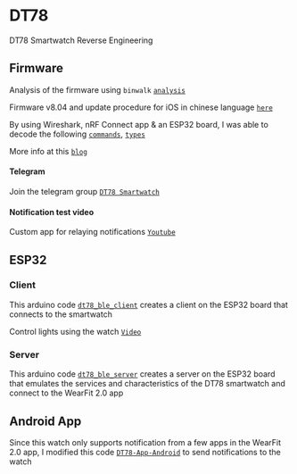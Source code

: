 # DT78 
DT78 Smartwatch Reverse Engineering

## Firmware
Analysis of the firmware using `binwalk` [`analysis`](https://github.com/fbiego/dt78/blob/master/firmware/analysis.md)

Firmware v8.04 and update procedure for iOS in chinese language [`here`](https://github.com/fbiego/dt78/tree/master/firmware/ios_ota_chinese)

By using Wireshark, nRF Connect app & an ESP32 board, I was able to decode the following [`commands`](https://github.com/fbiego/dt78/blob/master/DT78_COMMANDS.md), [`types`](https://github.com/fbiego/dt78/blob/master/CMD_TYPES.md)

More info at this [`blog`](http://www.biego.tech/dt78)

#### Telegram

Join the telegram group [`DT78 Smartwatch`](https://t.me/dt78app)

#### Notification test video

Custom app for relaying notifications 
[`Youtube`](https://youtu.be/2429i_2OC2A)

## ESP32

### Client

This arduino code [`dt78_ble_client`](https://github.com/fbiego/dt78/blob/master/dt78_ble_client/dt78_ble_client.ino) creates a client on the ESP32 board that connects to the smartwatch

Control lights using the watch [`Video`](https://youtu.be/IGo9HJPbSt0)

### Server

This arduino code [`dt78_ble_server`](https://github.com/fbiego/dt78/blob/master/dt78_ble_server/dt78_ble_server.ino) creates a server on the ESP32 board that emulates the services and characteristics of the DT78 smartwatch and connect to the WearFit 2.0 app

## Android App

Since this watch only supports notification from a few apps in the WearFit 2.0 app, I modified this code [`DT78-App-Android`](https://github.com/fbiego/DT78-App-Android) to send notifications to the watch

